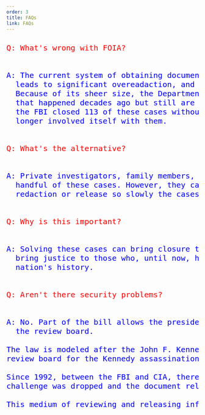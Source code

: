 ```yaml
---
order: 3
title: FAQs
link: FAQs
---
```


<pre>

<font size="5" color="red">Q: What's wrong with FOIA? </font>



<font size="5" color="blue">A: The current system of obtaining documents—Freedom of Information Act requests, or FOIA—is slow, 
  leads to significant overeadaction, and makes it difficult for private investigators to solve these cases. 
  Because of its sheer size, the Department of Justice is unable to give the time necessary to solve cases 
  that happened decades ago but still are in need of resolution. When tasked with solving 126 cases under the Emmet Till Act, 
  the FBI closed 113 of these cases without resolution. An additional 8 were handed down to the states, meaning the FBI no 
  longer involved itself with them.</font>



<font size="5" color="red">Q: What's the alternative?</font>
  


<font size="5" color="blue">A: Private investigators, family members, and even high schoolers have made headway in closing a 
  handful of these cases. However, they can't do so without the documents the FBI either won't release without significant 
  redaction or release so slowly the cases come to a halt.</font>



<font size="5" color="red">Q: Why is this important?</font>

 
 
<font size="5" color="blue">A: Solving these cases can bring closure to the families involved in these cases. It will 
  bring justice to those who, until now, have gone unpunished for committing some of the most heinous crimes in our 
  nation's history.</font>



<font size="5" color="red">Q: Aren't there security problems?</font>



<font size="5" color="blue">A: No. Part of the bill allows the president to override any decision of 
  the review board. 

The law is modeled after the John F. Kennedy Assassination Records Collection Act of 1992, which created a similar 
review board for the Kennedy assassination. 

Since 1992, between the FBI and CIA, there has only ever been one challenge on a review board decision, and that 
challenge was dropped and the document released before presidental intervention was sought. 

This medium of reviewing and releasing information has proven extremely effective in the past.</font>






